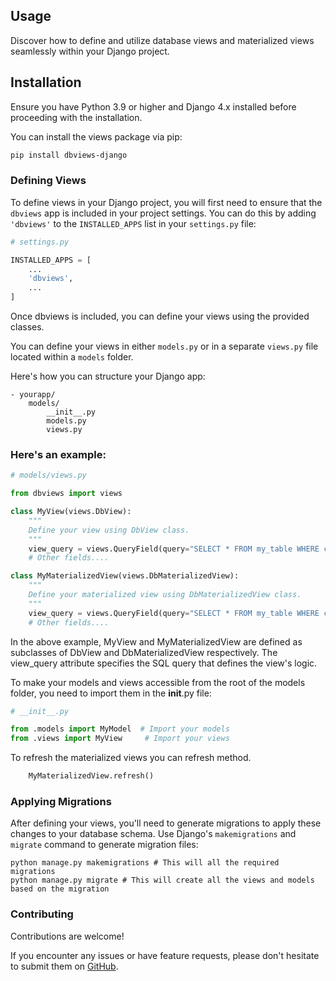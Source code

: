 ## Usage

Discover how to define and utilize database views and materialized views seamlessly within your Django project.

## Installation

Ensure you have Python 3.9 or higher and Django 4.x installed before proceeding with the installation.

You can install the views package via pip:

```bash
pip install dbviews-django
```

### Defining Views

To define views in your Django project, you will first need to ensure that the `dbviews` app is included in your project settings. You can do this by adding `'dbviews'` to the `INSTALLED_APPS` list in your `settings.py` file:

```python
# settings.py

INSTALLED_APPS = [
    ...
    'dbviews',
    ...
]
```

Once dbviews is included, you can define your views using the provided classes. 

You can define your views in either `models.py` or in a separate `views.py` file located within a `models` folder. 

Here's how you can structure your Django app:

    - yourapp/
        models/
            __init__.py
            models.py
            views.py
   

### Here's an example:
```python
# models/views.py

from dbviews import views

class MyView(views.DbView):
    """
    Define your view using DbView class.
    """
    view_query = views.QueryField(query="SELECT * FROM my_table WHERE condition = true")
    # Other fields....

class MyMaterializedView(views.DbMaterializedView):
    """
    Define your materialized view using DbMaterializedView class.
    """
    view_query = views.QueryField(query="SELECT * FROM my_table WHERE condition = true")
    # Other fields....
```

In the above example, MyView and MyMaterializedView are defined as subclasses of DbView and DbMaterializedView respectively. The view_query attribute specifies the SQL query that defines the view's logic.

To make your models and views accessible from the root of the models folder, you need to import them in the __init__.py file:

```python
# __init__.py  

from .models import MyModel  # Import your models  
from .views import MyView     # Import your views  
```

To refresh the materialized views you can refresh method.
```python
    MyMaterializedView.refresh()
```


### Applying Migrations
After defining your views, you'll need to generate migrations to apply these changes to your database schema. Use Django's `makemigrations` and `migrate` command to generate migration files:

```shell
python manage.py makemigrations # This will all the required migrations
python manage.py migrate # This will create all the views and models based on the migration
```

### Contributing
Contributions are welcome! 

If you encounter any issues or have feature requests, please don't hesitate to submit them on [GitHub](https://github.com/keshavmohta09/dbviews-django/).
